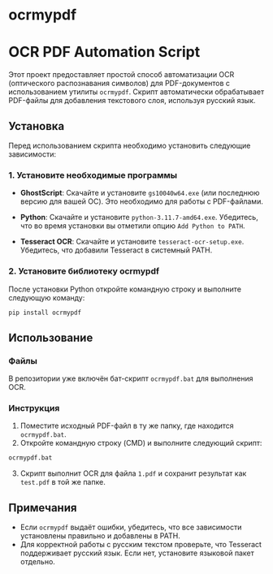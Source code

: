 # ocrmypdf
# OCR PDF Automation Script

Этот проект предоставляет простой способ автоматизации OCR (оптического распознавания символов) для PDF-документов с использованием утилиты `ocrmypdf`. Скрипт автоматически обрабатывает PDF-файлы для добавления текстового слоя, используя русский язык.

## Установка

Перед использованием скрипта необходимо установить следующие зависимости:

### 1. Установите необходимые программы

- **GhostScript**:
  Скачайте и установите `gs10040w64.exe` (или последнюю версию для вашей ОС). Это необходимо для работы с PDF-файлами.

- **Python**:
  Скачайте и установите `python-3.11.7-amd64.exe`. Убедитесь, что во время установки вы отметили опцию `Add Python to PATH`.

- **Tesseract OCR**:
  Скачайте и установите `tesseract-ocr-setup.exe`. Убедитесь, что добавили Tesseract в системный PATH.

### 2. Установите библиотеку ocrmypdf

После установки Python откройте командную строку и выполните следующую команду:

```bash
pip install ocrmypdf
```

## Использование

### Файлы
В репозитории уже включён бат-скрипт `ocrmypdf.bat` для выполнения OCR.

### Инструкция
1. Поместите исходный PDF-файл в ту же папку, где находится `ocrmypdf.bat`.
2. Откройте командную строку (CMD) и выполните следующий скрипт:

```bash
ocrmypdf.bat
```

3. Скрипт выполнит OCR для файла `1.pdf` и сохранит результат как `test.pdf` в той же папке.

## Примечания
- Если `ocrmypdf` выдаёт ошибки, убедитесь, что все зависимости установлены правильно и добавлены в PATH.
- Для корректной работы с русским текстом проверьте, что Tesseract поддерживает русский язык. Если нет, установите языковой пакет отдельно.

